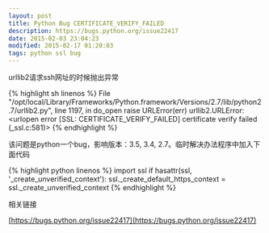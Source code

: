 ```yaml
---
layout: post
title: Python Bug CERTIFICATE_VERIFY_FAILED
description: https://bugs.python.org/issue22417
date: 2015-02-03 23:04:23
modified: 2015-02-17 01:20:03
tags: python ssl bug
---
```


urllib2请求ssh网址的时候抛出异常

{% highlight sh linenos %}
File "/opt/local/Library/Frameworks/Python.framework/Versions/2.7/lib/python2.7/urllib2.py", line 1197, in do_open
raise URLError(err)
urllib2.URLError: <urlopen error [SSL: CERTIFICATE_VERIFY_FAILED] certificate verify failed (_ssl.c:581)>
{% endhighlight %}

该问题是python一个bug，影响版本：3.5, 3.4, 2.7。临时解决办法程序中加入下面代码

{% highlight python linenos %}
import ssl
    if hasattr(ssl, '_create_unverified_context'):
        ssl._create_default_https_context = ssl._create_unverified_context
{% endhighlight %}

相关链接

[https://bugs.python.org/issue22417](https://bugs.python.org/issue22417)
